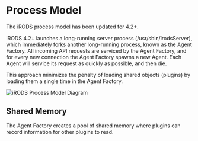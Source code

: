 # Process Model

The iRODS process model has been updated for 4.2+.

iRODS 4.2+ launches a long-running server process (/usr/sbin/irodsServer), which immediately forks another long-running process, known as the Agent Factory.  All incoming API requests are serviced by the Agent Factory, and for every new connection the Agent Factory spawns a new Agent.  Each Agent will service its request as quickly as possible, and then die.

This approach minimizes the penalty of loading shared objects (plugins) by loading them a single time in the Agent Factory.

![iRODS Process Model Diagram](../process_model_diagram.jpg)

## Shared Memory

The Agent Factory creates a pool of shared memory where plugins can record information for other plugins to read.
